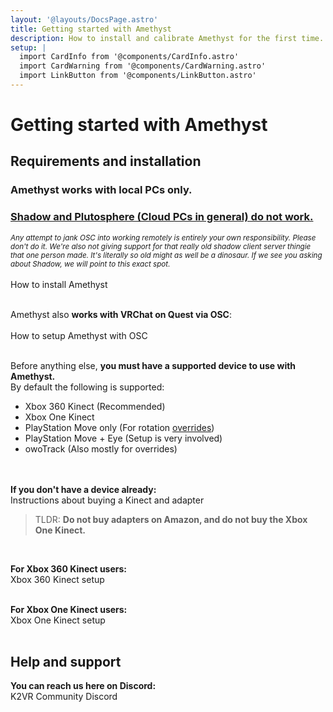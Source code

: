 ```yaml
---
layout: '@layouts/DocsPage.astro'
title: Getting started with Amethyst
description: How to install and calibrate Amethyst for the first time.
setup: | 
  import CardInfo from '@components/CardInfo.astro'
  import CardWarning from '@components/CardWarning.astro'
  import LinkButton from '@components/LinkButton.astro'
---
```

# Getting started with Amethyst
## Requirements and installation
### Amethyst works with local PCs only.
### <u>Shadow and Plutosphere (Cloud PCs in general) do not work.</u>
<sub style="font-size:smaller">*Any attempt to jank OSC into working remotely is entirely your own responsibility. Please don't do it. We're also not giving support for that really old shadow client server thingie that one person made. It's literally so old might as well be a dinosaur. If we see you asking about Shadow, we will point to this exact spot.*</sub>
<br><br>
<LinkButton href="/en/app/installation">How to install Amethyst</LinkButton>
<br><br>

Amethyst also **works with VRChat on Quest via OSC**:  
<br>
<LinkButton href="/en/osc">How to setup Amethyst with OSC</LinkButton>
<br><br>

Before anything else, **you must have a supported device to use with Amethyst.**  
By default the following is supported:
- Xbox 360 Kinect (Recommended)
- Xbox One Kinect
- PlayStation Move only (For rotation [overrides](/en/app/overrides))
- PlayStation Move + Eye (Setup is very involved)
- owoTrack (Also mostly for overrides)

<br><br>
**If you don't have a device already:**
<br>
<LinkButton href="/en/buying-kinect">Instructions about buying a Kinect and adapter</LinkButton>
> TLDR: **Do not buy adapters on Amazon, and do not buy the Xbox One Kinect.**

<br>

**For Xbox 360 Kinect users:**
<br>
<LinkButton href="/en/360/setup">Xbox 360 Kinect setup</LinkButton>
<br><br>

**For Xbox One Kinect users:**
<br>
<LinkButton href="/en/one/setup">Xbox One Kinect setup</LinkButton>
<br><br>

## Help and support
**You can reach us here on Discord:**
<br>
<LinkButton href="https://discord.gg/YBQCRDG">K2VR Community Discord</LinkButton>
<br><br>
